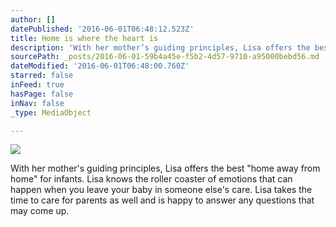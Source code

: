 ```yaml
---
author: []
datePublished: '2016-06-01T06:48:12.523Z'
title: Home is where the heart is
description: 'With her mother’s guiding principles, Lisa offers the best “home away from home” for infants. Lisa knows the roller coaster of emotions that can happen when you leave your baby in someone else’s care. Lisa takes the time to care for parents as well and is happy to answer any questions that may come up.'
sourcePath: _posts/2016-06-01-59b4a45e-f5b2-4d57-9710-a95000bebd56.md
dateModified: '2016-06-01T06:48:00.760Z'
starred: false
inFeed: true
hasPage: false
inNav: false
_type: MediaObject

---
```

![](https://the-grid-user-content.s3-us-west-2.amazonaws.com/e1eb9d4c-f6a5-4c77-a77e-f03c8c8435ff.jpg)

With her mother's guiding principles, Lisa offers the best "home away from home" for infants. Lisa knows the roller coaster of emotions that can happen when you leave your baby in someone else's care. Lisa takes the time to care for parents as well and is happy to answer any questions that may come up.